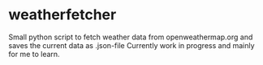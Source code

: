 # weatherfetcher
Small python script to fetch weather data from openweathermap.org and saves the current data as .json-file
Currently work in progress and mainly for me to learn.
